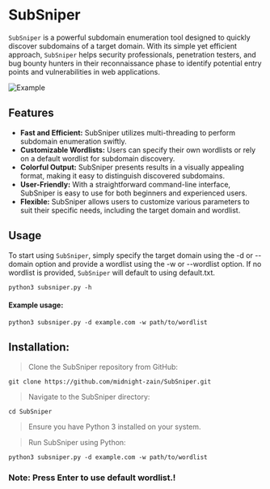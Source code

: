 # SubSniper
```SubSniper``` is a powerful subdomain enumeration tool designed to quickly discover subdomains of a target domain. With its simple yet efficient approach, ```SubSniper``` helps security professionals, penetration testers, and bug bounty hunters in their reconnaissance phase to identify potential entry points and vulnerabilities in web applications.

![Example](https://github.com/midnight-zain/SubSniper/blob/main/example.png)



## Features
- **Fast and Efficient:** SubSniper utilizes multi-threading to perform subdomain enumeration swiftly.
- **Customizable Wordlists:** Users can specify their own wordlists or rely on a default wordlist for subdomain discovery.
- **Colorful Output:** SubSniper presents results in a visually appealing format, making it easy to distinguish discovered subdomains.
- **User-Friendly:** With a straightforward command-line interface, SubSniper is easy to use for both beginners and experienced users.
- **Flexible:** SubSniper allows users to customize various parameters to suit their specific needs, including the target domain and wordlist.

## Usage
To start using ```SubSniper```, simply specify the target domain using the -d or --domain option and provide a wordlist using the -w or --wordlist option. If no wordlist is provided, ```SubSniper``` will default to using default.txt.
```
python3 subsniper.py -h
```

#### Example usage:
```
python3 subsniper.py -d example.com -w path/to/wordlist
```
## Installation:

> Clone the SubSniper repository from GitHub:
```
git clone https://github.com/midnight-zain/SubSniper.git
```

> Navigate to the SubSniper directory:
```
cd SubSniper
```

> Ensure you have Python 3 installed on your system.

> Run SubSniper using Python:
```
python3 subsniper.py -d example.com -w path/to/wordlist
```
### Note: Press Enter to use default wordlist.!
